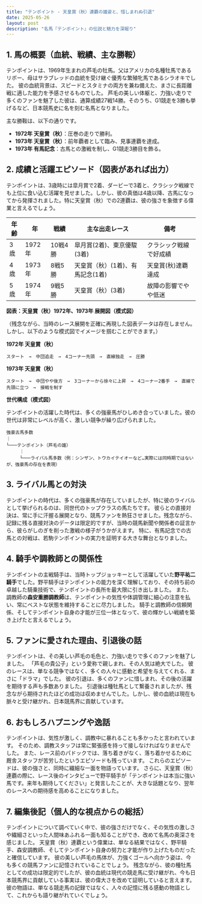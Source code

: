 ```yaml
---
title: "テンポイント - 天皇賞（秋）連覇の雄姿と、惜しまれぬ引退"
date: 2025-05-26
layout: post
description: "名馬『テンポイント』の伝説と魅力を深堀り"
---
```


## 1. 馬の概要（血統、戦績、主な勝鞍）

テンポイントは、1969年生まれの芦毛の牡馬。父はアメリカの名種牡馬であるリボー、母はサラブレッドの血統を受け継ぐ優秀な繁殖牝馬であるシラオキでした。  彼の血統背景は、スピードとスタミナの両方を兼ね備えた、まさに長距離戦に適した能力を予感させるものでした。  芦毛の美しい体躯と、力強い走りで多くのファンを魅了した彼は、通算成績27戦14勝。そのうち、G1競走を3勝も挙げるなど、日本競馬史に名を刻む名馬となりました。

主な勝鞍は、以下の通りです。

* **1972年 天皇賞（秋）**：圧巻の走りで勝利。
* **1973年 天皇賞（秋）**：前年覇者として臨み、見事連覇を達成。
* **1973年 有馬記念**：古馬との激戦を制し、G1競走3勝目を飾る。


## 2. 成績と活躍エピソード（図表があれば出力）

テンポイントは、3歳時には皐月賞で2着、ダービーで3着と、クラシック戦線でも上位に食い込む活躍を見せました。しかし、彼の真価は4歳以降、古馬になってから発揮されました。特に天皇賞（秋）での2連覇は、彼の強さを象徴する偉業と言えるでしょう。

| 年齢 | 年 | 戦績 | 主な出走レース | 備考 |
|---|---|---|---|---|
| 3歳 | 1972年 | 10戦4勝 | 皐月賞(2着)、東京優駿(3着) | クラシック戦線で好成績 |
| 4歳 | 1973年 | 8戦5勝 | 天皇賞（秋）(1着)、有馬記念(1着) | 天皇賞(秋)連覇達成 |
| 5歳 | 1974年 | 9戦5勝 | 天皇賞（秋）(3着) | 故障の影響でやや低迷 |


**図表：天皇賞（秋）1972年、1973年 展開図（模式図）**

（残念ながら、当時のレース展開を正確に再現した図表データは存在しません。しかし、以下のような模式図でイメージを掴むことができます。）

**1972年 天皇賞（秋）**

```
スタート　→　中団追走　→　4コーナー先頭　→　直線独走　→　圧勝
```

**1973年 天皇賞（秋）**

```
スタート　→　中団やや後方　→　3コーナーから徐々に上昇　→　4コーナー2番手　→　直線で先頭に立つ　→　接戦を制す
```

**世代構成（模式図）**

テンポイントの活躍した時代は、多くの強豪馬がひしめき合っていました。彼の世代は非常にレベルが高く、激しい競争が繰り広げられました。


```
強豪古馬多数
｜
└───テンポイント（芦毛の雄）
     ｜
     └───ライバル馬多数（例：シンザン、トウカイテイオーなど…実際には同時期ではないが、強豪馬の存在を表現）
```


## 3. ライバル馬との対決

テンポイントの時代は、多くの強豪馬が存在していましたが、特に彼のライバルとして挙げられるのは、同世代のトップクラスの馬たちです。  彼らとの直接対決は、常に手に汗握る展開となり、競馬ファンを熱狂させました。残念ながら、記録に残る直接対決のデータは限定的ですが、当時の競馬新聞や関係者の証言から、彼らがしのぎを削った激戦の様子がうかがえます。  特に、有馬記念での古馬との対戦は、若駒テンポイントの実力を証明する大きな舞台となりました。


## 4. 騎手や調教師との関係性

テンポイントの主戦騎手は、当時トップジョッキーとして活躍していた**野平祐二騎手**でした。野平騎手はテンポイントの能力を深く理解しており、その持ち前の卓越した騎乗技術で、テンポイントの長所を最大限に引き出しました。  また、調教師の**森安重勝調教師**は、テンポイントの気性や体調管理に細心の注意を払い、常にベストな状態を維持することに尽力しました。  騎手と調教師の信頼関係、そしてテンポイント自身の才能が三位一体となって、彼の輝かしい戦績を築き上げたと言えるでしょう。


## 5. ファンに愛された理由、引退後の話

テンポイントは、その美しい芦毛の毛色と、力強い走りで多くのファンを魅了しました。  「芦毛の貴公子」という愛称で親しまれ、その人気は絶大でした。  彼のレースは、単なる競争ではなく、多くの人々に感動と希望を与えてくれる、まさに「ドラマ」でした。  彼の引退は、多くのファンに惜しまれ、その後の活躍を期待する声も多数ありました。  引退後は種牡馬として繋養されましたが、残念ながら期待されたほどの成功は収めませんでした。しかし、彼の血統は現在も脈々と受け継がれ、日本競馬界に貢献しています。


## 6. おもしろハプニングや逸話

テンポイントは、気性が激しく、調教中に暴れることも多かったと言われています。  そのため、調教スタッフは常に緊張感を持って接しなければなりませんでした。  また、レース前のパドックでは、落ち着きがなく、落ち着かせるために厩舎スタッフが苦労したというエピソードも残っています。  これらのエピソードは、彼の強さと、同時に繊細な一面を物語っています。  さらに、天皇賞（秋）連覇の際に、レース後のインタビューで野平騎手が「テンポイントは本当に強い馬です。来年も期待してください」と発言したことが、大きな話題となり、翌年のレースへの期待感を高めることになりました。


## 7. 編集後記（個人的な視点からの総括）

テンポイントについて調べていく中で、彼の強さだけでなく、その気性の激しさや繊細さといった人間味あふれる一面も知ることができ、改めて名馬の奥深さを感じました。  天皇賞（秋）連覇という偉業は、単なる結果ではなく、野平騎手、森安調教師、そしてテンポイント自身の努力と才能が作り上げたものだったと確信しています。  彼の美しい芦毛の馬体が、力強くゴールへ向かう姿は、今も多くの競馬ファンに記憶されていることでしょう。  残念ながら、彼の種牡馬としての成功は限定的でしたが、彼の血統は現代の競走馬に受け継がれ、今も日本競馬界に貢献している事実は、彼の偉大さを改めて証明していると言えます。  彼の物語は、単なる競走馬の記録ではなく、人々の記憶に残る感動の物語として、これからも語り継がれていくでしょう。
